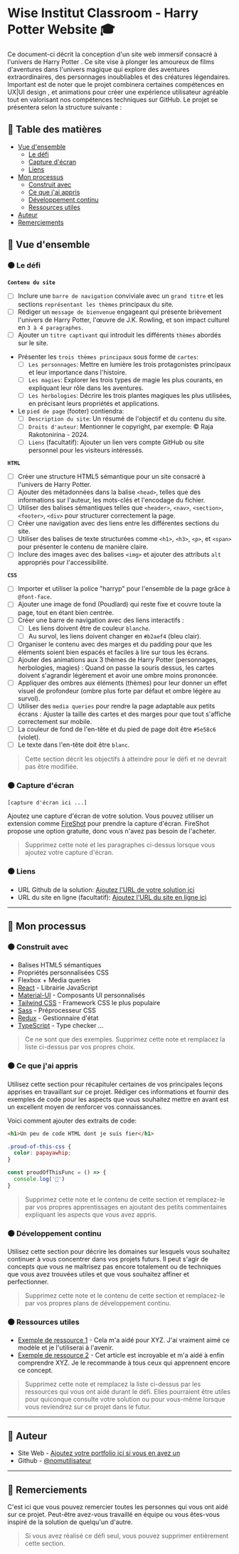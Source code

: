 # Wise Institut Classroom - Harry Potter Website 🎓

Ce document-ci décrit la conception d'un site web immersif consacré à l'univers de Harry Potter . Ce site vise à plonger les amoureux de films d'aventures 
dans l'univers magique qui explore des aventures extraordinaires, des personnages inoubliables et des créatures légendaires.
Important est de noter que le projet combinera certaines compétences en UX|UI design , et animations pour créer une expérience utilisateur agréable
tout en valorisant nos compétences techniques sur GitHub.
Le projet se présentera selon la structure suivante :


## 📌 Table des matières

- [Vue d'ensemble](#-vue-densemble)
  - [Le défi](#le-defi)
  - [Capture d'écran](#capture-décran)
  - [Liens](#liens)
- [Mon processus](#mon-processus)
  - [Construit avec](#construit-avec)
  - [Ce que j'ai appris](#ce-que-jai-appris)
  - [Développement continu](#developpement-continu)
  - [Ressources utiles](#ressources-utiles)
- [Auteur](#auteur)
- [Remerciements](#remerciements)


## 📌 Vue d'ensemble

### ⚫ Le défi

**`Contenu du site`**
- [ ] Inclure une `barre de navigation` conviviale avec un `grand titre` et les sections `représentant les thèmes` principaux du site.
- [ ] Rédiger un `message de bienvenue` engageant qui présente brièvement l'univers de Harry Potter, l'œuvre de J.K. Rowling, et son impact culturel en 
`3 à 4 paragraphes`.
- [ ] Ajouter un `titre captivant` qui introduit les différents `thèmes` abordés sur le site.
- Présenter les `trois thèmes principaux` sous forme de `cartes`:
  - [ ] `Les personnages`: Mettre en lumière les trois protagonistes principaux et leur importance dans l'histoire.
  - [ ] `Les magies`: Explorer les trois types de magie les plus courants, en expliquant leur rôle dans les aventures.
  - [ ] `Les herbologies`: Décrire les trois plantes magiques les plus utilisées, en précisant leurs propriétés et applications.
- Le `pied de page` (footer) contiendra:
  - [ ] `Description du site`: Un résumé de l'objectif et du contenu du site.
  - [ ] `Droits d'auteur`: Mentionner le copyright, par exemple: &copy; Raja Rakotonirina - 2024.
  - [ ] `Liens` (facultatif): Ajouter un lien vers compte GitHub ou site personnel pour les visiteurs intéressés.

**`HTML`**

- [ ] Créer une structure HTML5 sémantique pour un site consacré à l'univers de Harry Potter.
- [ ] Ajouter des métadonnées dans la balise `<head>`, telles que des informations sur l'auteur, les mots-clés et l'encodage du fichier.
- [ ] Utiliser des balises sémantiques telles que `<header>`, `<nav>`, `<section>`, `<footer>`, `<div>` pour structurer correctement la page.
- [ ] Créer une navigation avec des liens entre les différentes sections du site.
- [ ] Utiliser des balises de texte structurées comme `<h1>`, `<h3>`, `<p>`, et `<span>` pour présenter le contenu de manière claire.
- [ ] Inclure des images avec des balises `<img>` et ajouter des attributs `alt` appropriés pour l'accessibilité.

**`CSS`**

- [ ] Importer et utiliser la police "harryp" pour l'ensemble de la page grâce à `@font-face`.
- [ ] Ajouter une image de fond (Poudlard) qui reste fixe et couvre toute la page, tout en étant bien centrée.
- [ ] Créer une barre de navigation avec des liens interactifs :
  - [ ] Les liens doivent être de couleur `blanche`.
  - [ ] Au survol, les liens doivent changer en `#b2aef4` (bleu clair).
- [ ] Organiser le contenu avec des marges et du padding pour que les éléments soient bien espacés et faciles à lire sur tous les écrans.
- [ ] Ajouter des animations aux 3 thèmes de Harry Potter (personnages, herbologies, magies) : Quand on passe la souris dessus, les cartes doivent s'agrandir légèrement et avoir une ombre moins prononcée.
- [ ] Appliquer des ombres aux éléments (thèmes) pour leur donner un effet visuel de profondeur (ombre plus forte par défaut et ombre légère au survol).
- [ ] Utiliser des `media queries` pour rendre la page adaptable aux petits écrans : Ajuster la taille des cartes et des marges pour que tout s'affiche 
	correctement sur mobile.
- [ ] La couleur de fond de l'en-tête et du pied de page doit être `#5e58c6` (violet).
- [ ] Le texte dans l'en-tête doit être `blanc`.

> Cette section décrit les objectifs à atteindre pour le défi et ne devrait pas être modifiée.

### ⚫ Capture d'écran

`[capture d'écran ici ...]`

Ajoutez une capture d'écran de votre solution. Vous pouvez utiliser un extension comme [FireShot](https://getfireshot.com/) pour prendre la capture d'écran. FireShot propose une option gratuite, donc vous n'avez pas besoin de l'acheter.

> Supprimez cette note et les paragraphes ci-dessus lorsque vous ajoutez votre capture d'écran.

### ⚫ Liens

- URL Github de la solution: [Ajoutez l'URL de votre solution ici](https://your-solution-url.com)
- URL du site en ligne (facultatif): [Ajoutez l'URL du site en ligne ici](https://your-live-site-url.com)

---

## 📌 Mon processus

### ⚫ Construit avec

- Balises HTML5 sémantiques
- Propriétés personnalisées CSS
- Flexbox + Media queries
- [React](https://reactjs.org/) - Librairie JavaScript
- [Material-UI](https://mui.com/) - Composants UI personnalisés
- [Tailwind CSS](https://tailwindcss.com/) - Framework CSS le plus populaire
- [Sass](https://sass-lang.com/) - Préprocesseur CSS
- [Redux](https://redux.js.org/) - Gestionnaire d'état
- [TypeScript](https://www.typescriptlang.org/) - Type checker
  ...

> Ce ne sont que des exemples. Supprimez cette note et remplacez la liste ci-dessus par vos propres choix.

### ⚫ Ce que j'ai appris

Utilisez cette section pour récapituler certaines de vos principales leçons apprises en travaillant sur ce projet. Rédiger ces informations et fournir des 
exemples de code pour les aspects que vous souhaitez mettre en avant est un excellent moyen de renforcer vos connaissances.

Voici comment ajouter des extraits de code:

```html
<h1>Un peu de code HTML dont je suis fier</h1>
```

```css
.proud-of-this-css {
  color: papayawhip;
}
```

```js
const proudOfThisFunc = () => {
  console.log('🎉')
}
```

> Supprimez cette note et le contenu de cette section et remplacez-le par vos propres apprentissages en ajoutant des petits commentaires expliquant les aspects 
que vous avez appris.

### ⚫ Développement continu

Utilisez cette section pour décrire les domaines sur lesquels vous souhaitez continuer à vous concentrer dans vos projets futurs. Il peut s'agir de concepts que 
vous ne maîtrisez pas encore totalement ou de techniques que vous avez trouvées utiles et que vous souhaitez affiner et perfectionner.

> Supprimez cette note et le contenu de cette section et remplacez-le par vos propres plans de développement continu.

### ⚫ Ressources utiles

- [Exemple de ressource 1](https://www.example.com) - Cela m'a aidé pour XYZ. J'ai vraiment aimé ce modèle et je l'utiliserai à l'avenir.
- [Exemple de ressource 2](https://www.example.com) - Cet article est incroyable et m'a aidé à enfin comprendre XYZ. Je le recommande à tous ceux 
qui apprennent encore ce concept.

> Supprimez cette note et remplacez la liste ci-dessus par les ressources qui vous ont aidé durant le défi. Elles pourraient être utiles pour quiconque 
consulte votre solution ou pour vous-même lorsque vous reviendrez sur ce projet dans le futur.

---

## 📌 Auteur

- Site Web - [Ajoutez votre portfolio ici si vous en avez un](https://www.votre-site.com)
- Github - [@nomutilisateur](https://github.com/nomutilisateur)

---

## 📌 Remerciements

C'est ici que vous pouvez remercier toutes les personnes qui vous ont aidé sur ce projet. Peut-être avez-vous travaillé en équipe ou vous êtes-vous inspiré de la solution de quelqu'un d'autre.

> Si vous avez réalisé ce défi seul, vous pouvez supprimer entièrement cette section.
